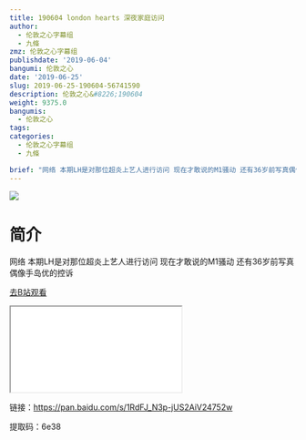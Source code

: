 ```yaml
---
title: 190604 london hearts 深夜家庭访问
author:
  - 伦敦之心字幕组
  - 九條
zmz: 伦敦之心字幕组
publishdate: '2019-06-04'
bangumi: 伦敦之心
date: '2019-06-25'
slug: 2019-06-25-190604-56741590
description: 伦敦之心&#8226;190604
weight: 9375.0
bangumis:
  - 伦敦之心
tags:
categories:
  - 伦敦之心字幕组
  - 九條

brief: "网络 本期LH是对那位超炎上艺人进行访问 现在才敢说的M1骚动 还有36岁前写真偶像手岛优的控诉"
---
```

![](https://raw.githubusercontent.com/tcgriffith/owaraisite/master/static/tmpimg/75e42c7960266e2f9f79976a637a0dcee60fed08.jpg.480.jpg)
# 简介  
网络
本期LH是对那位超炎上艺人进行访问 现在才敢说的M1骚动 还有36岁前写真偶像手岛优的控诉  

[去B站观看](https://www.bilibili.com/video/av56741590/)
<div class ="resp-container"><iframe class="testiframe" src="//player.bilibili.com/player.html?aid=56741590"", scrolling="no", allowfullscreen="true" > </iframe></div> 

链接：https://pan.baidu.com/s/1RdFJ_N3p-jUS2AiV24752w 

 
提取码：6e38
